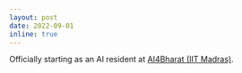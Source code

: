 ```yaml
---
layout: post
date: 2022-09-01
inline: true
---
```


Officially starting as an AI resident at [AI4Bharat (IIT Madras)](https://ai4bharat.org/).
